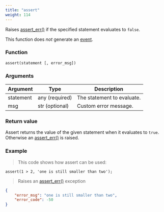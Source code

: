 ```yaml
---
title: "assert"
weight: 114
---
```


Raises [assert_err()](../../errors/assert_err) if the specified statement evaluates to `false`.

This function does *not* generate an [event](../../overview/events).

### Function

`assert(statement [, error_msg])`

### Arguments

Argument | Type | Description
-------- | ---- | -----------
statement | any (required) | The statement to evaluate.
msg | str (optional) | Custom error message.

### Return value

Assert returns the value of the given statement when it evaluates to `true`. Otherwise
an [assert_err()](../../errors/assert_err) is raised.

### Example

> This code shows how assert can be used:

```thingsdb,should_err
assert(1 > 2, 'one is still smaller than two');
```

> Raises an [assert_err()](../../errors/assert_err) exception

```json
{
    "error_msg": "one is still smaller than two",
    "error_code": -50
}
```
